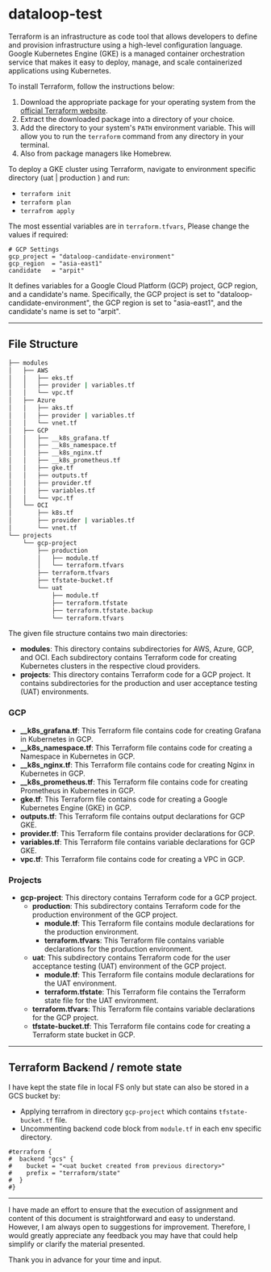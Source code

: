 # dataloop-test

Terraform is an infrastructure as code tool that allows developers to define and provision infrastructure using a high-level configuration language. Google Kubernetes Engine (GKE) is a managed container orchestration service that makes it easy to deploy, manage, and scale containerized applications using Kubernetes.

To install Terraform, follow the instructions below:

1. Download the appropriate package for your operating system from the [official Terraform website](https://www.terraform.io/downloads.html).
2. Extract the downloaded package into a directory of your choice.
3. Add the directory to your system's `PATH` environment variable. This will allow you to run the `terraform` command from any directory in your terminal.
4. Also from package managers like Homebrew.


To deploy a GKE cluster using Terraform, navigate to environment specific directory (uat | production ) and run:
* `terraform init`
* `terraform plan`
* `terrafrom apply`

The most essential variables are in `terraform.tfvars`, Please change the values if required:
```hcl
# GCP Settings
gcp_project = "dataloop-candidate-environment"
gcp_region  = "asia-east1"
candidate   = "arpit"
```
It defines variables for a Google Cloud Platform (GCP) project, GCP region, and a candidate's name. Specifically, the GCP project is set to "dataloop-candidate-environment", the GCP region is set to "asia-east1", and the candidate's name is set to "arpit".

---
## File Structure
```bash
├── modules
│   ├── AWS
│   │   ├── eks.tf
│   │   ├── provider | variables.tf
│   │   └── vpc.tf
│   ├── Azure
│   │   ├── aks.tf
│   │   ├── provider | variables.tf
│   │   └── vnet.tf
│   ├── GCP
│   │   ├── __k8s_grafana.tf
│   │   ├── __k8s_namespace.tf
│   │   ├── __k8s_nginx.tf
│   │   ├── __k8s_prometheus.tf
│   │   ├── gke.tf
│   │   ├── outputs.tf
│   │   ├── provider.tf
│   │   ├── variables.tf
│   │   └── vpc.tf
│   └── OCI
│       ├── k8s.tf
│       ├── provider | variables.tf
│       └── vnet.tf
└── projects
    └── gcp-project
        ├── production
        │   ├── module.tf
        │   └── terraform.tfvars
        ├── terraform.tfvars
        ├── tfstate-bucket.tf
        └── uat
            ├── module.tf
            ├── terraform.tfstate
            ├── terraform.tfstate.backup
            └── terraform.tfvars
```
The given file structure contains two main directories:

- **modules**: This directory contains subdirectories for AWS, Azure, GCP, and OCI. Each subdirectory contains Terraform code for creating Kubernetes clusters in the respective cloud providers.
- **projects**: This directory contains Terraform code for a GCP project. It contains subdirectories for the production and user acceptance testing (UAT) environments.

### GCP

- **__k8s_grafana.tf**: This Terraform file contains code for creating Grafana in Kubernetes in GCP.
- **__k8s_namespace.tf**: This Terraform file contains code for creating a Namespace in Kubernetes in GCP.
- **__k8s_nginx.tf**: This Terraform file contains code for creating Nginx in Kubernetes in GCP.
- **__k8s_prometheus.tf**: This Terraform file contains code for creating Prometheus in Kubernetes in GCP.
- **gke.tf**: This Terraform file contains code for creating a Google Kubernetes Engine (GKE) in GCP.
- **outputs.tf**: This Terraform file contains output declarations for GCP GKE.
- **provider.tf**: This Terraform file contains provider declarations for GCP.
- **variables.tf**: This Terraform file contains variable declarations for GCP GKE.
- **vpc.tf**: This Terraform file contains code for creating a VPC in GCP.

### Projects

- **gcp-project**: This directory contains Terraform code for a GCP project.
    - **production**: This subdirectory contains Terraform code for the production environment of the GCP project.
        - **module.tf**: This Terraform file contains module declarations for the production environment.
        - **terraform.tfvars**: This Terraform file contains variable declarations for the production environment.
    - **uat**: This subdirectory contains Terraform code for the user acceptance testing (UAT) environment of the GCP project.
        - **module.tf**: This Terraform file contains module declarations for the UAT environment.
        - **terraform.tfstate**: This Terraform file contains the Terraform state file for the UAT environment.
    - **terraform.tfvars**: This Terraform file contains variable declarations for the GCP project.
    - **tfstate-bucket.tf**: This Terraform file contains code for creating a Terraform state bucket in GCP.
---

## Terraform Backend / remote state

I have kept the state file in local FS only but state can also be stored in a GCS bucket by:

* Applying terrafrom in directory `gcp-project` which contains `tfstate-bucket.tf` file.
* Uncommenting backend code block from `module.tf` in each env specific directory.

```hcl
#terraform {
#  backend "gcs" {
#    bucket = "<uat bucket created from previous directory>"
#    prefix = "terraform/state"
#  }
#}
```
---

I have made an effort to ensure that the execution of assignment and content of this document is straightforward and easy to understand. However, I am always open to suggestions for improvement. Therefore, I would greatly appreciate any feedback you may have that could help simplify or clarify the material presented.

Thank you in advance for your time and input.